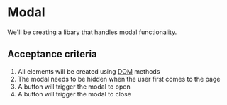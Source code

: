 # Modal

We'll be creating a libary that handles modal functionality.

## Acceptance criteria
1. All elements will be created using [DOM](https://developer.mozilla.org/en-US/docs/Web/API/Document_Object_Model/Introduction#Core_Interfaces_in_the_DOM) methods
1. The modal needs to be hidden when the user first comes to the page
1. A button will trigger the modal to open
1. A button will trigger the modal to close